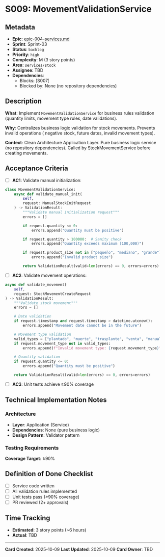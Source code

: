 # S009: MovementValidationService

## Metadata

- **Epic**: [epic-004-services.md](../../02_epics/epic-004-services.md)
- **Sprint**: Sprint-03
- **Status**: `backlog`
- **Priority**: `high`
- **Complexity**: M (3 story points)
- **Area**: `services/stock`
- **Assignee**: TBD
- **Dependencies**:
    - Blocks: [S007]
    - Blocked by: None (no repository dependencies)

## Description

**What**: Implement `MovementValidationService` for business rules validation (quantity limits,
movement type rules, date validations).

**Why**: Centralizes business logic validation for stock movements. Prevents invalid operations (
negative stock, future dates, invalid movement types).

**Context**: Clean Architecture Application Layer. Pure business logic service (no repository
dependencies). Called by StockMovementService before creating movements.

## Acceptance Criteria

- [ ] **AC1**: Validate manual initialization:

```python
class MovementValidationService:
    async def validate_manual_init(
        self,
        request: ManualStockInitRequest
    ) -> ValidationResult:
        """Validate manual initialization request"""
        errors = []

        if request.quantity <= 0:
            errors.append("Quantity must be positive")

        if request.quantity > 100000:  # Sanity check
            errors.append("Quantity exceeds maximum (100,000)")

        if request.product_size not in ["pequeño", "mediano", "grande"]:
            errors.append("Invalid product size")

        return ValidationResult(valid=len(errors) == 0, errors=errors)
```

- [ ] **AC2**: Validate movement operations:

```python
async def validate_movement(
    self,
    request: StockMovementCreateRequest
) -> ValidationResult:
    """Validate stock movement"""
    errors = []

    # Date validation
    if request.timestamp and request.timestamp > datetime.utcnow():
        errors.append("Movement date cannot be in the future")

    # Movement type validation
    valid_types = ["plantado", "muerte", "trasplante", "venta", "manual_init"]
    if request.movement_type not in valid_types:
        errors.append(f"Invalid movement type: {request.movement_type}")

    # Quantity validation
    if request.quantity <= 0:
        errors.append("Quantity must be positive")

    return ValidationResult(valid=len(errors) == 0, errors=errors)
```

- [ ] **AC3**: Unit tests achieve ≥90% coverage

## Technical Implementation Notes

### Architecture

- **Layer**: Application (Service)
- **Dependencies**: None (pure business logic)
- **Design Pattern**: Validator pattern

### Testing Requirements

**Coverage Target**: ≥90%

## Definition of Done Checklist

- [ ] Service code written
- [ ] All validation rules implemented
- [ ] Unit tests pass (≥90% coverage)
- [ ] PR reviewed (2+ approvals)

## Time Tracking

- **Estimated**: 3 story points (~6 hours)
- **Actual**: TBD

---

**Card Created**: 2025-10-09
**Last Updated**: 2025-10-09
**Card Owner**: TBD
